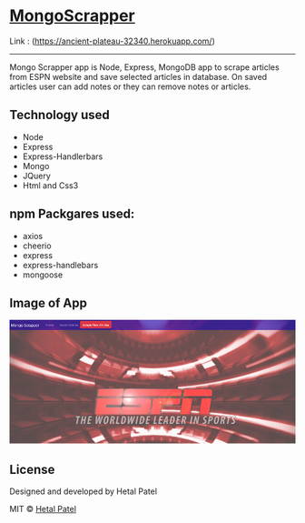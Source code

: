# [MongoScrapper](https://ancient-plateau-32340.herokuapp.com/)

Link : (https://ancient-plateau-32340.herokuapp.com/)

---

Mongo Scrapper app is Node, Express, MongoDB app to scrape articles from ESPN website and save selected articles in database. On saved articles user can add notes or they can remove notes or articles.

## Technology used

- Node
- Express
- Express-Handlerbars
- Mongo
- JQuery
- Html and Css3

## npm Packgares used:

- axios
- cheerio
- express
- express-handlebars
- mongoose

## Image of App

![Mongo Scrapper](https://github.com/HET1905/MongoScrapper/blob/master/public/images/MongoScrapper1.png "Mongo Scrapper")

## License

Designed and developed by Hetal Patel

MIT © [Hetal Patel]()
